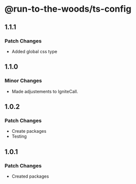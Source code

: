 # @run-to-the-woods/ts-config

## 1.1.1

### Patch Changes

- Added global css type

## 1.1.0

### Minor Changes

- Made adjustements to IgniteCall.

## 1.0.2

### Patch Changes

- Create packages
- Testing

## 1.0.1

### Patch Changes

- Created packages
